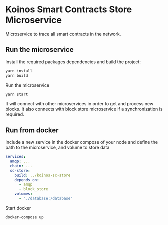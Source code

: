 # Koinos Smart Contracts Store Microservice

Microservice to trace all smart contracts in the network.

## Run the microservice

Install the required packages dependencies and build the project:

```sh
yarn install
yarn build
```

Run the microservice

```sh
yarn start
```

It will connect with other microservices in order to get and process new blocks. It also connects with block store microservice if a synchronization is required.

## Run from docker

Include a new service in the docker compose of your node and define the path to the microservice, and volume to store data

```yaml
services:
  amqp: ...
  chain: ...
  sc-store:
    build: ../koinos-sc-store
    depends_on:
      - amqp
      - block_store
    volumes:
      - "./database:/database"
```

Start docker

```sh
docker-compose up
```
